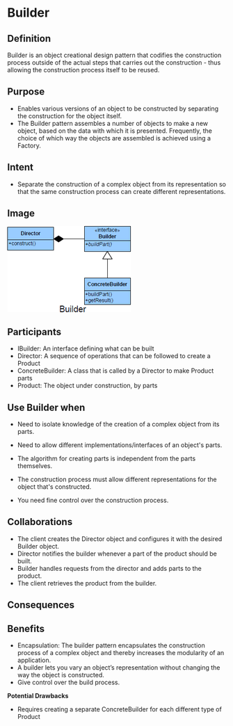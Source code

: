 # Builder #

## Definition ##

Builder is an object creational design pattern that codifies the construction process outside of the actual steps that carries out the construction - thus allowing the construction process itself to be reused.

## Purpose ##

+ Enables various versions of an object to be constructed by separating the construction for the object itself.
+ The Builder pattern assembles a number of objects to make a new object,
based on the data with which it is presented. Frequently, the choice of which
way the objects are assembled is achieved using a Factory.

## Intent ##

*	Separate the construction of a complex object from its representation so that the same construction process can create different representations.

## Image ##

![alt text](./Images/Builder-1.md.png "Builder")

## Participants ##

+ IBuilder: An interface defining what can be built
+ Director: A sequence of operations that can be followed to create a Product
+ ConcreteBuilder: A class that is called by a Director to make Product parts
+ Product: The object under construction, by parts

## Use Builder when ##

+ Need to isolate knowledge of the creation of a complex object from its
parts.
+ Need to allow different implementations/interfaces of an object's parts.

+ The algorithm for creating parts is independent from the parts themselves.
+ The construction process must allow different representations for the object that's constructed.
+ You need fine control over the construction process.

## Collaborations ##

+ The client creates the Director object and configures it with the desired Builder object.
+ Director notifies the builder whenever a part of the product should be built.
+ Builder handles requests from the director and adds parts to the product.
+ The client retrieves the product from the builder.

## Consequences ##

## Benefits ##

+ Encapsulation: The builder pattern encapsulates the construction process of a complex object and thereby increases the modularity of an application.
+ A builder lets you vary an object’s representation without changing the way the object is constructed.
+ Give control over the build process.

**Potential Drawbacks**

+ Requires creating a separate ConcreteBuilder for each different type of Product

